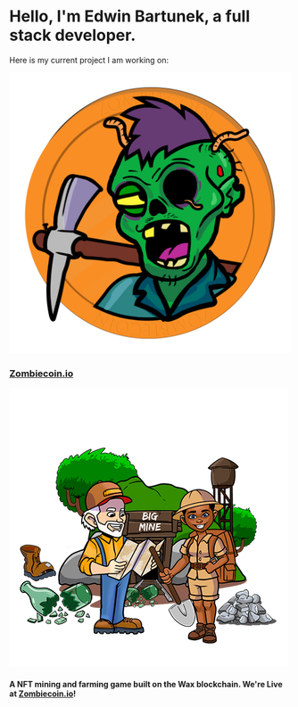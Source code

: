 # Hello, I'm Edwin Bartunek, a full stack developer.
Here is my current project I am working on:

![Zombiecoin Logo](https://github.com/etuned/etuned/raw/main/images/logo.svg "Zombiecoin Logo")
 ### [Zombiecoin.io](https://www.zombiecoin.io)

![Villagers](https://github.com/etuned/etuned/raw/main/images/explorers.png "Zombieland Explores")
#### A NFT mining and farming game built on the Wax blockchain. We're Live at [Zombiecoin.io](https://www.zombiecoin.io)!

